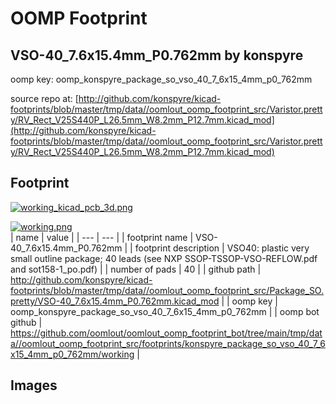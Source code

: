 # OOMP Footprint  
## VSO-40_7.6x15.4mm_P0.762mm  by konspyre  
  
oomp key: oomp_konspyre_package_so_vso_40_7_6x15_4mm_p0_762mm  
  
source repo at: [http://github.com/konspyre/kicad-footprints/blob/master/tmp/data//oomlout_oomp_footprint_src/Varistor.pretty/RV_Rect_V25S440P_L26.5mm_W8.2mm_P12.7mm.kicad_mod](http://github.com/konspyre/kicad-footprints/blob/master/tmp/data//oomlout_oomp_footprint_src/Varistor.pretty/RV_Rect_V25S440P_L26.5mm_W8.2mm_P12.7mm.kicad_mod)  
## Footprint  
  
[![working_kicad_pcb_3d.png](working_kicad_pcb_3d_600.png)](working_kicad_pcb_3d.png)  
  
[![working.png](working_600.png)](working.png)  
| name | value | 
| --- | --- | 
| footprint name | VSO-40_7.6x15.4mm_P0.762mm | 
| footprint description | VSO40: plastic very small outline package; 40 leads (see NXP SSOP-TSSOP-VSO-REFLOW.pdf and sot158-1_po.pdf) | 
| number of pads | 40 | 
| github path | http://github.com/konspyre/kicad-footprints/blob/master/tmp/data//oomlout_oomp_footprint_src/Package_SO.pretty/VSO-40_7.6x15.4mm_P0.762mm.kicad_mod | 
| oomp key | oomp_konspyre_package_so_vso_40_7_6x15_4mm_p0_762mm | 
| oomp bot github | https://github.com/oomlout/oomlout_oomp_footprint_bot/tree/main/tmp/data//oomlout_oomp_footprint_src/footprints/konspyre_package_so_vso_40_7_6x15_4mm_p0_762mm/working | 
## Images  
